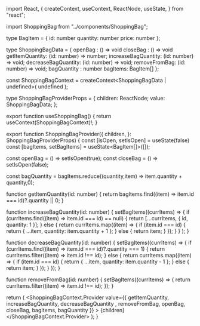 import React, {
  createContext,
  useContext,
  ReactNode, 
  useState,
} from "react";


import ShoppingBag from "../components/ShoppingBag";

type BagItem = {
  id: number
  quantity: number
  price: number
};

type ShoppingBagData = {
  openBag : () => void
  closeBag : () => void
  getItemQuantity: (id: number) => number;
  increaseBagQuantity: (id: number) => void;
  decreaseBagQuantity: (id: number) => void;
  removeFromBag: (id: number) => void;
  bagQuantity : number
  bagItems: BagItem[]
};


const ShoppingBagContext = createContext<ShoppingBagData | undefined>(
  undefined
);


type ShoppingBagProviderProps = {
  children: ReactNode;
  value: ShoppingBagData;
};

export function useShoppingBag() {
  return useContext(ShoppingBagContext)!;
}

export function ShoppingBagProvider({
  children,
}: ShoppingBagProviderProps) {
  const [isOpen, setIsOpen] = useState(false)
  const [bagItems, setBagItems] = useState<BagItem[]>([]);


  const openBag = () => setIsOpen(true);
  const closeBag = () => setIsOpen(false);

  const bagQuantity = bagItems.reduce((quantity,item) => item.quantity + quantity,0);


  function getItemQuantity(id: number) {
    return bagItems.find((item) => item.id === id)?.quantity || 0;
  }

  function increaseBagQuantity(id: number) {
     setBagItems((currItems) => {
      if (currItems.find((item) => item.id === id) == null) {
        return [...currItems, { id, quantity: 1 }];
      } else {
        return currItems.map((item) => {
          if (item.id === id) {
            return { ...item, quantity: item.quantity + 1 };
          } else {
            return item;
          }
        });
      }
    }
    );
  }

  function decreaseBagQuantity(id: number) {
    setBagItems((currItems) => {
      if (currItems.find((item) => item.id === id)?.quantity === 1) {
        return currItems.filter((item) => item.id !== id);
      } else {
        return currItems.map((item) => {
          if (item.id === id) {
            return { ...item, quantity: item.quantity - 1 };
          } else {
            return item;
          }
        });
      }
    });
  }

  function removeFromBag(id: number) {
    setBagItems((currItems) => {
      return currItems.filter((item) => item.id !== id);
    });
  }

  return (
    <ShoppingBagContext.Provider
      value={{ getItemQuantity, 
        increaseBagQuantity, 
        decreaseBagQuantity ,
        removeFromBag,
        openBag,
        closeBag,
        bagItems,
        bagQuantity
      }}
    >
      {children}
      <ShoppingBag isOpen={isOpen} closeBag={closeBag}/>
    </ShoppingBagContext.Provider>
  );
}
